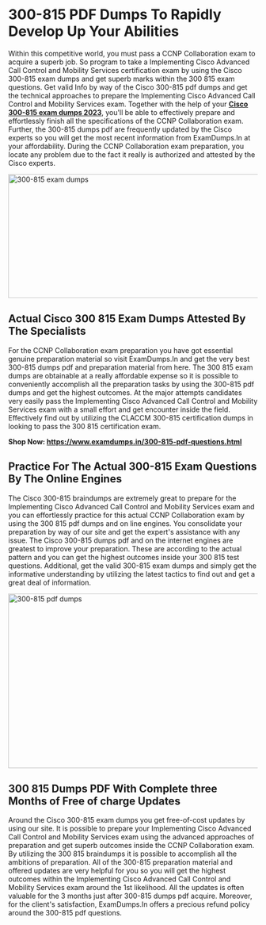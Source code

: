 <h1><strong>300-815 PDF Dumps To Rapidly Develop Up Your Abilities</strong></h1>
<p>Within this competitive world, you must pass a CCNP Collaboration exam to acquire a superb job. So program to take a Implementing Cisco Advanced Call Control and Mobility Services certification exam by using the Cisco 300-815 exam dumps and get superb marks within the 300 815 exam questions. Get valid Info by way of the Cisco 300-815 pdf dumps and get the technical approaches to prepare the Implementing Cisco Advanced Call Control and Mobility Services exam. Together with the help of your <strong><a href="https://www.examdumps.in/300-815-pdf-questions.html">Cisco 300-815 exam dumps 2023</a></strong>, you'll be able to effectively prepare and effortlessly finish all the specifications of the CCNP Collaboration exam. Further, the 300-815 dumps pdf are frequently updated by the Cisco experts so you will get the most recent information from ExamDumps.In at your affordability. During the CCNP Collaboration exam preparation, you locate any problem due to the fact it really is authorized and attested by the Cisco experts.</p>
<p><img src="https://i.ibb.co/zxJwW90/Copy-of-Online-Classes-Twitter-header-post-Made-with-Poster-My-Wall-1.png" alt="300-815 exam dumps" width="750" height="250" /></p>
<h2><strong>Actual Cisco 300 815 Exam Dumps Attested By The Specialists</strong></h2>
<p>For the CCNP Collaboration exam preparation you have got essential genuine preparation material so visit ExamDumps.In and get the very best 300-815 dumps pdf and preparation material from here. The 300 815 exam dumps are obtainable at a really affordable expense so it is possible to conveniently accomplish all the preparation tasks by using the 300-815 pdf dumps and get the highest outcomes. At the major attempts candidates very easily pass the Implementing Cisco Advanced Call Control and Mobility Services exam with a small effort and get encounter inside the field. Effectively find out by utilizing the CLACCM 300-815 certification dumps in looking to pass the 300 815 certification exam.</p>
<p><strong>Shop Now:&nbsp;<a href="https://www.examdumps.in/300-815-pdf-questions.html">https://www.examdumps.in/300-815-pdf-questions.html</a></strong></p>
<h2><strong>Practice For The Actual 300-815 Exam Questions By The Online Engines</strong></h2>
<p>The Cisco 300-815 braindumps are extremely great to prepare for the Implementing Cisco Advanced Call Control and Mobility Services exam and you can effortlessly practice for this actual CCNP Collaboration exam by using the 300 815 pdf dumps and on line engines. You consolidate your preparation by way of our site and get the expert's assistance with any issue. The Cisco 300-815 dumps pdf and on the internet engines are greatest to improve your preparation. These are according to the actual pattern and you can get the highest outcomes inside your 300 815 test questions. Additional, get the valid 300-815 exam dumps and simply get the informative understanding by utilizing the latest tactics to find out and get a great deal of information.</p>
<p><a href="https://www.examdumps.in/300-815-pdf-questions.html"><img src="https://i.ibb.co/QkNtdwY/Copy-of-Zoom-Online-Classes-Facebook-Share-Po-Made-with-Poster-My-Wall-1.jpg" alt="300-815 pdf dumps" width="670" height="352" /></a></p>
<h2><strong>300 815 Dumps PDF With Complete three Months of Free of charge Updates</strong></h2>
<p>Around the Cisco 300-815 exam dumps you get free-of-cost updates by using our site. It is possible to prepare your Implementing Cisco Advanced Call Control and Mobility Services exam using the advanced approaches of preparation and get superb outcomes inside the CCNP Collaboration exam. By utilizing the 300 815 braindumps it is possible to accomplish all the ambitions of preparation. All of the 300-815 preparation material and offered updates are very helpful for you so you will get the highest outcomes within the Implementing Cisco Advanced Call Control and Mobility Services exam around the 1st likelihood. All the updates is often valuable for the 3 months just after 300-815 dumps pdf acquire. Moreover, for the client's satisfaction, ExamDumps.In offers a precious refund policy around the 300-815 pdf questions.</p>
